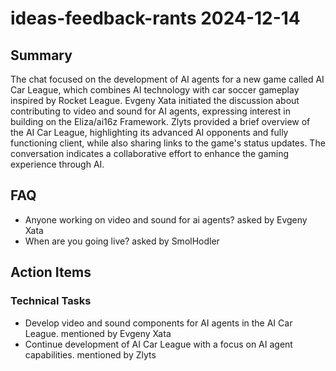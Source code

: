 # ideas-feedback-rants 2024-12-14

## Summary
The chat focused on the development of AI agents for a new game called AI Car League, which combines AI technology with car soccer gameplay inspired by Rocket League. Evgeny Xata initiated the discussion about contributing to video and sound for AI agents, expressing interest in building on the Eliza/ai16z Framework. Zlyts provided a brief overview of the AI Car League, highlighting its advanced AI opponents and fully functioning client, while also sharing links to the game's status updates. The conversation indicates a collaborative effort to enhance the gaming experience through AI.

## FAQ
- Anyone working on video and sound for ai agents? asked by Evgeny Xata
- When are you going live? asked by SmolHodler

## Action Items

### Technical Tasks
- Develop video and sound components for AI agents in the AI Car League. mentioned by Evgeny Xata
- Continue development of AI Car League with a focus on AI agent capabilities. mentioned by Zlyts